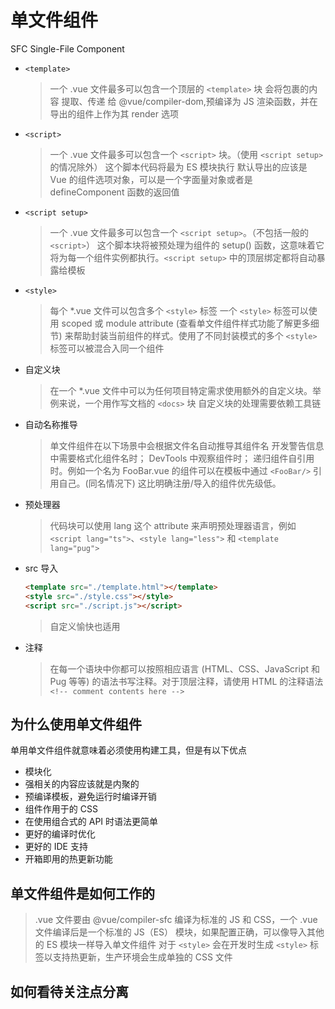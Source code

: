 # 单文件组件
SFC Single-File Component
+ `<template>`
  > 一个 .vue 文件最多可以包含一个顶层的 `<template>` 块
  > 会将包裹的内容 提取、传递 给 @vue/compiler-dom,预编译为 JS 渲染函数，并在导出的组件上作为其 render 选项

+ `<script>`
  > 一个 .vue 文件最多可以包含一个 `<script>` 块。（使用 `<script setup>` 的情况除外）
  > 这个脚本代码将最为 ES 模块执行
  > 默认导出的应该是 Vue 的组件选项对象，可以是一个字面量对象或者是 defineComponent 函数的返回值

+ `<script setup>`
  > 一个 .vue 文件最多可以包含一个 `<script setup>`。（不包括一般的 `<script>`）
  > 这个脚本块将被预处理为组件的 setup() 函数，这意味着它将为每一个组件实例都执行。`<script setup>` 中的顶层绑定都将自动暴露给模板

+ `<style>`
  > 每个 *.vue 文件可以包含多个 `<style>` 标签
  > 一个 `<style>` 标签可以使用 scoped 或 module attribute (查看单文件组件样式功能了解更多细节) 来帮助封装当前组件的样式。使用了不同封装模式的多个 `<style>` 标签可以被混合入同一个组件

+ 自定义块
  > 在一个 *.vue 文件中可以为任何项目特定需求使用额外的自定义块。举例来说，一个用作写文档的 `<docs>` 块
  > 自定义块的处理需要依赖工具链

+ 自动名称推导
  > 单文件组件在以下场景中会根据文件名自动推导其组件名
  > 开发警告信息中需要格式化组件名时；
  > DevTools 中观察组件时；
  > 递归组件自引用时。例如一个名为 FooBar.vue 的组件可以在模板中通过 `<FooBar/>` 引用自己。(同名情况下) 这比明确注册/导入的组件优先级低。

+ 预处理器
  > 代码块可以使用 lang 这个 attribute 来声明预处理器语言，例如 `<script lang="ts">`、`<style lang="less">` 和 `<template lang="pug">`

+ src 导入
  ```html
  <template src="./template.html"></template>
  <style src="./style.css"></style>
  <script src="./script.js"></script>
  ```
  > 自定义愉快也适用

+ 注释
  > 在每一个语块中你都可以按照相应语言 (HTML、CSS、JavaScript 和 Pug 等等) 的语法书写注释。对于顶层注释，请使用 HTML 的注释语法 `<!-- comment contents here -->`


## 为什么使用单文件组件
单用单文件组件就意味着必须使用构建工具，但是有以下优点
+ 模块化
+ 强相关的内容应该就是内聚的
+ 预编译模板，避免运行时编译开销
+ 组件作用于的 CSS
+ 在使用组合式的 API 时语法更简单
+ 更好的编译时优化
+ 更好的 IDE 支持
+ 开箱即用的热更新功能

## 单文件组件是如何工作的
> .vue 文件要由 @vue/compiler-sfc 编译为标准的 JS 和 CSS，一个 .vue 文件编译后是一个标准的 JS（ES） 模块，如果配置正确，可以像导入其他的 ES 模块一样导入单文件组件
> 对于 `<style>` 会在开发时生成 `<style>` 标签以支持热更新，生产环境会生成单独的 CSS 文件

## 如何看待关注点分离
